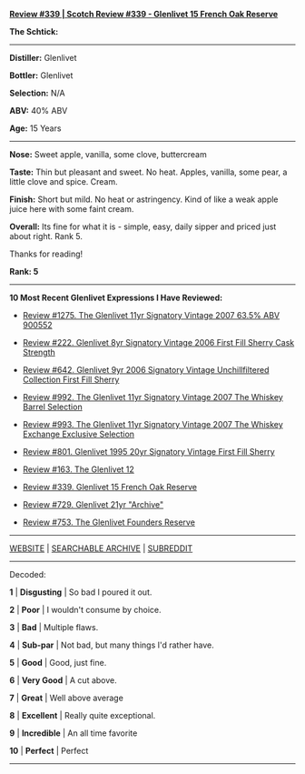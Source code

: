 
[**Review #339 | Scotch Review #339 - Glenlivet 15 French Oak Reserve**]( https://t8ke.review/review-339-glenlivet-french-oak-reserve/)

**The Schtick:** 

-----

**Distiller:** Glenlivet

**Bottler:** Glenlivet

**Selection:** N/A

**ABV:**  40% ABV

**Age:** 15 Years 

-----

**Nose:**  Sweet apple, vanilla, some clove, buttercream

**Taste:** Thin but pleasant and sweet. No heat. Apples, vanilla, some pear, a little clove and spice. Cream.

**Finish:** Short but mild. No heat or astringency. Kind of like a weak apple juice here with some faint cream.

**Overall:** Its fine for what it is - simple, easy, daily sipper and priced just about right. Rank 5.

Thanks for reading!

**Rank: 5**

----- 

**10 Most Recent Glenlivet Expressions I Have Reviewed:** 

- [Review #1275. The Glenlivet 11yr Signatory Vintage 2007 63.5% ABV 900552]( https://t8ke.review/review-1275-the-glenlivet-11yr-signatory-vintage-2007-63-5-abv-900552) 

- [Review #222. Glenlivet 8yr Signatory Vintage 2006 First Fill Sherry Cask Strength]( https://t8ke.review/review-222-glenlivet-8yr-2006-signatory-vintage/) 

- [Review #642. Glenlivet 9yr 2006 Signatory Vintage Unchillfiltered Collection First Fill Sherry]( https://t8ke.review/review-642-glenlivet-9yr-2006-signatory-ucf-sherry/) 

- [Review #992. The Glenlivet 11yr Signatory Vintage 2007 The Whiskey Barrel Selection]( https://t8ke.review/review-992-the-glenlivet-11yr-signatory-vintage-2007-the-whiskey-barrel-selection/) 

- [Review #993. The Glenlivet 11yr Signatory Vintage 2007 The Whiskey Exchange Exclusive Selection]( https://t8ke.review/review-993-the-glenlivet-11yr-signatory-vintage-2007-the-whiskey-exchange/) 

- [Review #801. Glenlivet 1995 20yr Signatory Vintage First Fill Sherry]( https://t8ke.review/review-801-the-glenlivet-1995-20yr-signatory-vintage/) 

- [Review #163. The Glenlivet 12]( https://t8ke.review/review-163-the-glenlivet-12yr/) 

- [Review #339. Glenlivet 15 French Oak Reserve]( https://t8ke.review/review-339-glenlivet-french-oak-reserve/) 

- [Review #729. Glenlivet 21yr "Archive"]( https://t8ke.review/review-729-the-glenlivet-21yr-archive/) 

- [Review #753. The Glenlivet Founders Reserve]( https://t8ke.review/review-753-the-glenlivet-founders-reserve/) 

-----

[WEBSITE](https://t8ke.review) | [SEARCHABLE ARCHIVE](https://t8ke.review/review-archive/) | [SUBREDDIT](https://reddit.com/r/t8kereviews)

-----

Decoded:

**1** | **Disgusting** | So bad I poured it out.

**2** | **Poor** | I wouldn't consume by choice.

**3** | **Bad** | Multiple flaws.

**4** | **Sub-par** | Not bad, but many things I'd rather have.

**5** | **Good** | Good, just fine.

**6** | **Very Good** | A cut above.

**7** | **Great** | Well above average

**8** | **Excellent** | Really quite exceptional.

**9** | **Incredible** | An all time favorite

**10** | **Perfect** | Perfect

----

